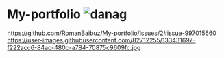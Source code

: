 # My-portfolio ![danag](https://user-images.githubusercontent.com/82712255/133431417-d3941a0a-da61-4610-886c-c07b135862f2.jpg)
https://github.com/RomanBaibuz/My-portfolio/issues/2#issue-997015660
https://user-images.githubusercontent.com/82712255/133431697-f222acc6-84ac-480c-a784-70875c9609fc.jpg

